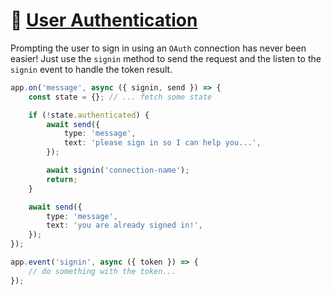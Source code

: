 # 📖 [User Authentication](https://learn.microsoft.com/en-us/microsoftteams/platform/bots/how-to/authentication/add-authentication)

Prompting the user to sign in using an `OAuth` connection has
never been easier! Just use the `signin` method to send the request
and the listen to the `signin` event to handle the token result.

```typescript
app.on('message', async ({ signin, send }) => {
    const state = {}; // ... fetch some state

    if (!state.authenticated) {
        await send({
            type: 'message',
            text: 'please sign in so I can help you...',
        });

        await signin('connection-name');
        return;
    }

    await send({
        type: 'message',
        text: 'you are already signed in!',
    });
});

app.event('signin', async ({ token }) => {
    // do something with the token...
});
```
